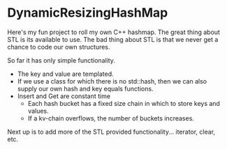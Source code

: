 # DynamicResizingHashMap
Here's my fun project to roll my own C++ hashmap.  The great thing about STL is its available to use.  The bad thing about STL is
that we never get a chance to code our own structures.

So far it has only simple functionality.
* The key and value are templated.
* If we use a class for which there is no std::hash, then we can also supply our own hash and key equals functions.
* Insert and Get are constant time
  * Each hash bucket has a fixed size chain in which to store keys and values.
  * If a kv-chain overflows, the number of buckets increases.
  
Next up is to add more of the STL provided functionality... iterator, clear, etc. 
